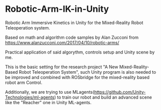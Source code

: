 # Robotic-Arm-IK-in-Unity
Robotic Arm Immersive Kinetics in Unity for the Mixed-Reality Robot Teleoperation system.

Based on math and algorithm code samples by Alan Zucconi from https://www.alanzucconi.com/2017/04/10/robotic-arms/

Practical application of said algorythm, controls setup and Unity scene by me.

This is the basic setting for the research project "A New Mixed-Reality-Based Robot Teleoperation System", such Unity program is also needed to be improved and combined with ROSbridge for the mixed-reality based robot arm Control.

Additionally, we are trying to use MLagents(https://github.com/Unity-Technologies/ml-agents) to train our robot and build an advanced scene like the "Reacher" one in Unity ML-agents.
